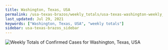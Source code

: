 ```yaml
---
title: Washington, Texas, USA
permalink: /usa-texas-brazos/weekly_totals/usa-texas-washington-weekly_totals.html
last_updated: Jul 29, 2021
keywords: ["Washington, Texas, USA", "weekly totals"]
sidebar: usa-texas-brazos_sidebar
---
```


![Weekly Totals of Confirmed Cases for Washington, Texas, USA](/covid_tracker/images/graphs/usa-texas-washington-weekly_totals_graph.png)
